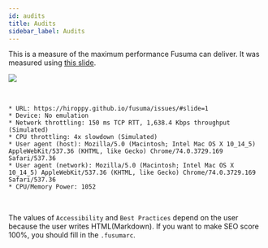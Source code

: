```yaml
---
id: audits
title: Audits
sidebar_label: Audits
---
```


This is a measure of the maximum performance Fusuma can deliver. It was measured using [this slide](https://hiroppy.github.io/fusuma/issues/).

![](assets/audits.png)

<br />

```
* URL: https://hiroppy.github.io/fusuma/issues/#slide=1
* Device: No emulation
* Network throttling: 150 ms TCP RTT, 1,638.4 Kbps throughput (Simulated)
* CPU throttling: 4x slowdown (Simulated)
* User agent (host): Mozilla/5.0 (Macintosh; Intel Mac OS X 10_14_5) AppleWebKit/537.36 (KHTML, like Gecko) Chrome/74.0.3729.169 Safari/537.36
* User agent (network): Mozilla/5.0 (Macintosh; Intel Mac OS X 10_14_5) AppleWebKit/537.36 (KHTML, like Gecko) Chrome/74.0.3729.169 Safari/537.36
* CPU/Memory Power: 1052
```

<br />

The values of `Accessibility` and `Best Practices` depend on the user because the user writes HTML(Markdown).
If you want to make SEO score 100%, you should fill in the `.fusumarc`.
